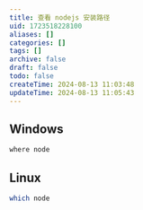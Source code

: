```yaml
---
title: 查看 nodejs 安装路径
uid: 1723518228100
aliases: []
categories: []
tags: []
archive: false
draft: false
todo: false
createTime: 2024-08-13 11:03:48
updateTime: 2024-08-13 11:05:43
---
```


## Windows

```cmd
where node
```

## Linux

```bash
which node
```
